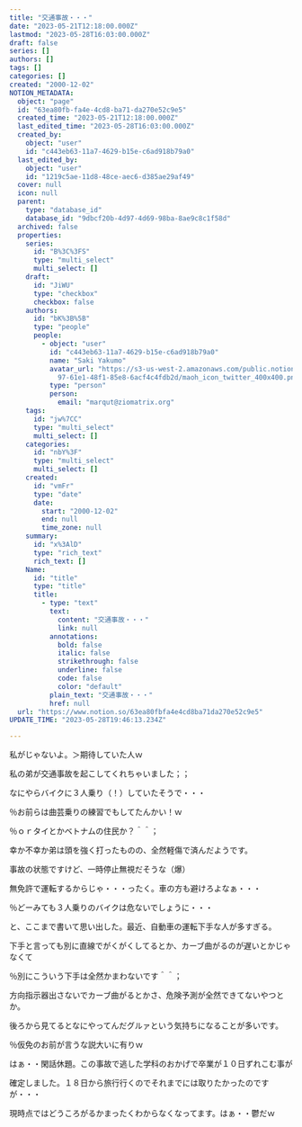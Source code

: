 ```yaml
---
title: "交通事故・・・"
date: "2023-05-21T12:18:00.000Z"
lastmod: "2023-05-28T16:03:00.000Z"
draft: false
series: []
authors: []
tags: []
categories: []
created: "2000-12-02"
NOTION_METADATA:
  object: "page"
  id: "63ea80fb-fa4e-4cd8-ba71-da270e52c9e5"
  created_time: "2023-05-21T12:18:00.000Z"
  last_edited_time: "2023-05-28T16:03:00.000Z"
  created_by:
    object: "user"
    id: "c443eb63-11a7-4629-b15e-c6ad918b79a0"
  last_edited_by:
    object: "user"
    id: "1219c5ae-11d8-48ce-aec6-d385ae29af49"
  cover: null
  icon: null
  parent:
    type: "database_id"
    database_id: "9dbcf20b-4d97-4d69-98ba-8ae9c8c1f58d"
  archived: false
  properties:
    series:
      id: "B%3C%3FS"
      type: "multi_select"
      multi_select: []
    draft:
      id: "JiWU"
      type: "checkbox"
      checkbox: false
    authors:
      id: "bK%3B%5B"
      type: "people"
      people:
        - object: "user"
          id: "c443eb63-11a7-4629-b15e-c6ad918b79a0"
          name: "Saki Yakumo"
          avatar_url: "https://s3-us-west-2.amazonaws.com/public.notion-static.com/3ad1c4\
            97-61e1-48f1-85e8-6acf4c4fdb2d/maoh_icon_twitter_400x400.png"
          type: "person"
          person:
            email: "marqut@ziomatrix.org"
    tags:
      id: "jw%7CC"
      type: "multi_select"
      multi_select: []
    categories:
      id: "nbY%3F"
      type: "multi_select"
      multi_select: []
    created:
      id: "vmFr"
      type: "date"
      date:
        start: "2000-12-02"
        end: null
        time_zone: null
    summary:
      id: "x%3AlD"
      type: "rich_text"
      rich_text: []
    Name:
      id: "title"
      type: "title"
      title:
        - type: "text"
          text:
            content: "交通事故・・・"
            link: null
          annotations:
            bold: false
            italic: false
            strikethrough: false
            underline: false
            code: false
            color: "default"
          plain_text: "交通事故・・・"
          href: null
  url: "https://www.notion.so/63ea80fbfa4e4cd8ba71da270e52c9e5"
UPDATE_TIME: "2023-05-28T19:46:13.234Z"

---
```

<link rel="stylesheet" href="https://cdn.jsdelivr.net/npm/katex@0.16.2/dist/katex.min.css" integrity="sha384-bYdxxUwYipFNohQlHt0bjN/LCpueqWz13HufFEV1SUatKs1cm4L6fFgCi1jT643X" crossorigin="anonymous">


私がじゃないよ。＞期待していた人ｗ


私の弟が交通事故を起こしてくれちゃいました；；


なにやらバイクに３人乗り（！）していたそうで・・・


％お前らは曲芸乗りの練習でもしてたんかい！ｗ


％ｏｒタイとかベトナムの住民か？＾＾；


幸か不幸か弟は頭を強く打ったものの、全然軽傷で済んだようです。


事故の状態ですけど、一時停止無視だそうな（爆）


無免許で運転するからじゃ・・・ったく。車の方も避けろよなぁ・・・


％どーみても３人乗りのバイクは危ないでしょうに・・・


と、ここまで書いて思い出した。最近、自動車の運転下手な人が多すぎる。


下手と言っても別に直線でがくがくしてるとか、カーブ曲がるのが遅いとかじゃなくて


％別にこういう下手は全然かまわないです＾＾；


方向指示器出さないでカーブ曲がるとかさ、危険予測が全然できてないやつとか。


後ろから見てるとなにやってんだグルァという気持ちになることが多いです。


％仮免のお前が言うな説大いに有りｗ


はぁ・・閑話休題。この事故で逃した学科のおかげで卒業が１０日ずれこむ事が


確定しました。１８日から旅行行くのでそれまでには取りたかったのですが・・・


現時点ではどうころがるかまったくわからなくなってます。はぁ・・鬱だｗ

